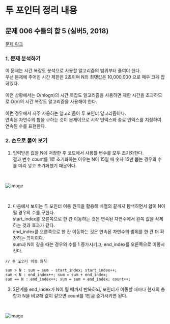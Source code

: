 # 투 포인터 정리 내용

## 문제 006 수들의 합 5 (실버5, 2018)

[문제 링크](https://www.acmicpc.net/problem/2018)

### 1. 문제 분석하기
이 문제는 시간 복잡도 분석으로 사용할 알고리즘의 범위부터 줄여야 한다.
<br>
우선 문제에 주어진 시간 제한은 2초이며 N의 최댓값은 10,000,000 으로 매우 크게 잡혀있다.
<br>
<br>
이런 상황에서는 O(nlogn)의 시간 복잡도 알고리즘을 사용하면 제한 시간을 초과하므로 O(n)의 시간 복잡도 알고리즘을 사용해야 한다.
<br>
<br>
이런 경우에서 자주 사용하는 알고리즘이 투 포인터 알고리즘이다.
<br>
연속된 자연수의 합을 구하는 것이 문제이므로 시작 인덱스와 종료 인덱스를 지정하여 연속된 수를 표현한다.

### 2. 손으로 풀어 보기

1. 입력받은 값을 N에 저장한 후 코드에서 사용할 변수를 모두 초기화한다.<br> 결과 변수 count를 1로 초기화하는 이유는 N이 15일 때 숫자 15만 뽑는 경우의 수를 미리 넣고 초기화했기 때문이다.

<br>

![image](https://github.com/JeHeeYu/Book-Reviews/assets/87363461/f0364791-5701-4381-8d29-86bd86376c55)


<br>


2. 다음에서 보이는 투 포인터 이동 원칙을 활용해 배열의 끝까지 탐색하면서 합이 N이 될 경우의 수를 구한다.<br>start_index를 오른쪽으로 한 칸 이동하는 것은 연속된 자연수에서 왼쪽 값을 삭제하는 것과 효과가 같다.<br>end_index를 오른쪽으로 한 칸 이동하는 것은 연속된 자연수의 범위를 한 칸 더 확장하는 의미이다.<br>sum과 N이 같을 때는 경우의 수를 1 증가시키고, end_index를 오른쪽으로 이동시킨다.

```
// 투 포인터 이동 원칙

sum > N : sum = sum - start_index; start_index++;
sum < N : end_index++; sum = sum + end_index;
sum == N : end_index++; sum = sum + end_index; count++;
```

3. 2단계를 end_index가 N이 될 때까지 반복하되, 포인터가 이동할 때마다 현재의 총합과 N을 비교해 값이 같으면 count를 1만큼 증가시키면 된다.

<br>

![image](https://github.com/JeHeeYu/Book-Reviews/assets/87363461/4cdab8f6-e199-4d7b-bcda-a9ddf7f5f1e3)


<br>










